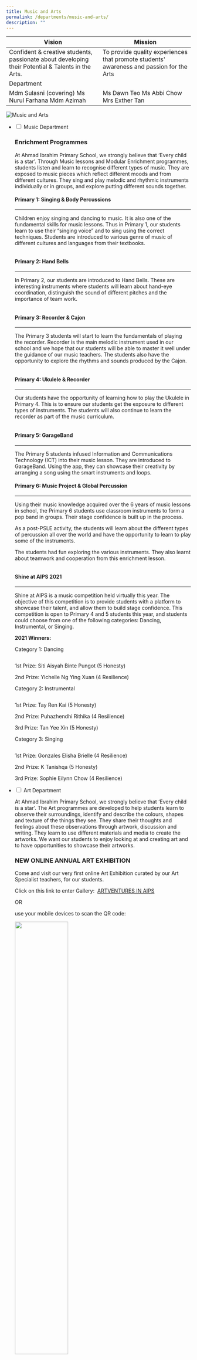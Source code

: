 ```yaml
---
title: Music and Arts
permalink: /departments/music-and-arts/
description: ""
---
```

| Vision | Mission |
|---|---|
| Confident & creative students, passionate about developing their Potential & Talents in the Arts. | To provide quality experiences that promote students' awareness and passion for the Arts |
| Department |  |
| Mdm Sulasni (covering) Ms Nurul Farhana Mdm Azimah | Ms Dawn Teo Ms Abbi Chow Mrs Exther Tan |

![Music and Arts](/images/PAM%20Informal.jpg)

<ul class="jekyllcodex_accordion">
  <li>
    <input type="checkbox" id="accordion1">
    <label for="accordion1">Music Department</label>
    <div>
      <h3 id="enrichment-programmes">Enrichment Programmes</h3>
<p>At Ahmad Ibrahim Primary School, we strongly believe that ‘Every child is a star’. Through Music lessons and Modular Enrichment programmes, students listen and learn to recognise different types of music. They are exposed to music pieces which reflect different moods and from different cultures. They sing and play melodic and rhythmic instruments individually or in groups, and explore putting different sounds together.</p>
<h4 id="primary-1-singing--body-percussions">Primary 1: Singing &amp; Body Percussions</h4>
<hr>
<p>Children enjoy singing and dancing to music. It is also one of the fundamental skills for music lessons. Thus in Primary 1, our students learn to use their “singing voice” and to sing using the correct techniques. Students are introduced to various genre of music of different cultures and languages from their textbooks.</p>
<p><img src="/images/p1.jpg" alt=""></p>
<h4 id="primary-2-hand-bells">Primary 2: Hand Bells</h4>
<hr>
<p>In Primary 2, our students are introduced to Hand Bells. These are interesting instruments where students will learn about hand-eye coordination, distinguish the sound of different pitches and the importance of team work.</p>
<p><img src="/images/p2.png" alt=""></p>
<h4 id="primary-3-recorder--cajon">Primary 3: Recorder &amp; Cajon</h4>
<hr>
<p>The Primary 3 students will start to learn the fundamentals of playing the recorder. Recorder is the main melodic instrument used in our school and we hope that our students will be able to master it well under the guidance of our music teachers. The students also have the opportunity to explore the rhythms and sounds produced by the Cajon.</p>
<p><img src="/images/p3.jpg" alt=""></p>
<h4 id="primary-4-ukulele--recorder">Primary 4: Ukulele &amp; Recorder</h4>
<hr>
<p>Our students have the opportunity of learning how to play the Ukulele in Primary 4. This is to ensure our students get the exposure to different types of instruments. The students will also continue to learn the recorder as part of the music curriculum.</p>
<p><img src="/images/p4.jpg" alt=""></p>
<h4 id="primary-5-garageband">Primary 5: GarageBand</h4>
<hr>
<p>The Primary 5 students infused Information and Communications Technology (ICT) into their music lesson. They are introduced to GarageBand. Using the app, they can showcase their creativity by arranging a song using the smart instruments and loops.</p>
<h4 id="primary-6-music-project--global-percussion">Primary 6: Music Project &amp; Global Percussion</h4>
<hr>
<p>Using their music knowledge acquired over the 6 years of music lessons in school, the Primary 6 students use classroom instruments to form a pop band in groups. Their stage confidence is built up in the process.</p>
<p>As a post-PSLE activity, the students will learn about the different types of percussion all over the world and have the opportunity to learn to play some of the instruments. </p>
<p>The students had fun exploring the various instruments. They also learnt about teamwork and cooperation from this enrichment lesson.</p>
<p><img src="/images/p6.png" alt=""></p>
<h4 id="shine-at-aips-2021">Shine at AIPS 2021</h4>
<hr>
<p>Shine at AIPS is a music competition held virtually this year. The objective of this competition is to provide students with a platform to showcase their talent, and allow them to build stage confidence. This competition is open to Primary 4 and 5 students this year, and students could choose from one of the following categories: Dancing, Instrumental, or Singing.</p>
<p><strong>2021 Winners:</strong></p>
<p>Category 1: Dancing</p>
<p><img src="/images/cat1%20dancing.png" alt=""></p>
<p>1st Prize: Siti Aisyah Binte Pungot (5 Honesty)</p>
<p>2nd Prize: Yichelle Ng Ying Xuan (4 Resilience)</p>
<p>Category 2: Instrumental</p>
<p><img src="/images/cat2%20instru.png" alt=""></p>
<p>1st Prize: Tay Ren Kai (5 Honesty)</p>
<p>2nd Prize: Puhazhendhi Rithika (4 Resilience)</p>
<p>3rd Prize: Tan Yee Xin (5 Honesty)</p>
<p>Category 3: Singing</p>
<p><img src="/images/cat3%20sing.png" alt=""></p>
<p>1st Prize: Gonzales Elisha Brielle (4 Resilience)</p>
<p>2nd Prize: K Tanishqa (5 Honesty)</p>
<p>3rd Prize: Sophie Eilynn Chow (4 Resilience)</p>
    </div>
	</li>
	<li>
    <input type="checkbox" id="accordion2">
    <label for="accordion2">Art Department</label>
    <div>
      <p>At Ahmad Ibrahim Primary School, we strongly believe that ‘Every child is a star’. The Art programmes are developed to help students learn to observe their surroundings, identify and describe the colours, shapes and texture of the things they see. They share their thoughts and feelings about these observations through artwork, discussion and writing. They learn to use different materials and media to create the artworks. We want our students to enjoy looking at and creating art and to have opportunities to showcase their artworks.</p>
<h3 id="new-online-annual-art-exhibition">NEW ONLINE ANNUAL ART EXHIBITION</h3>
<p>Come and visit our very first online Art Exhibition curated by our Art Specialist teachers, for our students. </p>
<p>Click on this link to enter Gallery:  <a href="https://www.artsteps.com/embed/61888ce1ac85446ad7358165/560/315">ARTVENTURES IN AIPS</a></p>
<p>OR </p>
<p>use your mobile devices to scan the QR code:</p>
<p><img src="/images/QR%20CODE.png" style="width:55%" alt=""></p>
<p>* best viewed using the app &quot;Art Steps&quot;. You may download it for free from Play Store/ Apple Store.</p>
<p><img src="/images/ADVENTURES.jpg" alt=""></p>
<p><img src="/images/ART1.png" alt=""></p>
<p><img src="/images/ART2.png" alt=""></p>
<p><img src="/images/ART3.png" alt=""></p>
<h3 id="artstravaganza-2021">ARTSTRAVAGANZA 2021</h3>
<hr>
<p><strong>TERMLY ART COMPETITION</strong></p>
<p><img src="/images/ARTSTRAVAGANZA%202021.jpg" alt=""></p>
<p><img src="/images/ARTSTRAVAGANZA%202021_2.jpg" alt=""></p>
<p><img src="/images/ARTSTRAVAGANZA%202021_3.jpg" alt=""></p>
<p><img src="/images/ARTSTRAVAGANZA%202021_4.jpg" alt=""></p>
<p><img src="/images/ARTSTRAVAGANZA%202021_5.jpg" alt=""></p>
<p><img src="/images/ARTSTRAVAGANZA%202021_6.jpg" alt=""></p>

    </div>
	</li>
</ul>